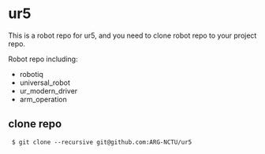 # ur5

This is a robot repo for ur5, and you need to clone robot repo to your project repo.

Robot repo including:
- robotiq
- universal_robot
- ur_modern_driver
- arm_operation

## clone repo
```
 $ git clone --recursive git@github.com:ARG-NCTU/ur5
```